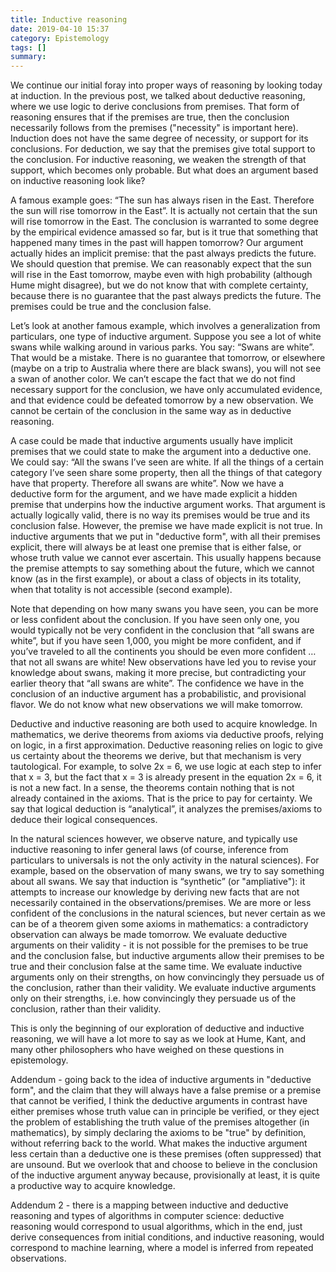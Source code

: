 ```yaml
---
title: Inductive reasoning
date: 2019-04-10 15:37
category: Epistemology
tags: []
summary: 
---
```

We continue our initial foray into proper ways of reasoning by looking today at induction. In the previous post, we talked about deductive reasoning, where we use logic to derive conclusions from premises. That form of reasoning ensures that if the premises are true, then the conclusion necessarily follows from the premises ("necessity" is important here). Induction does not have the same degree of necessity, or support for its conclusions. For deduction, we say that the premises give total support to the conclusion. For inductive reasoning, we weaken the strength of that support, which becomes only probable. But what does an argument based on inductive reasoning look like?

A famous example goes: “The sun has always risen in the East. Therefore the sun will rise tomorrow in the East”. It is actually not certain that the sun will rise tomorrow in the East. The conclusion is warranted to some degree by the empirical evidence amassed so far, but is it true that something that happened many times in the past will happen tomorrow? Our argument actually hides an implicit premise: that the past always predicts the future. We should question that premise. We can reasonably expect that the sun will rise in the East tomorrow, maybe even with high probability (although Hume might disagree), but we do not know that with complete certainty, because there is no guarantee that the past always predicts the future. The premises could be true and the conclusion false.

Let’s look at another famous example, which involves a generalization from particulars, one type of inductive argument. Suppose you see a lot of white swans while walking around in various parks. You say: “Swans are white”. That would be a mistake. There is no guarantee that tomorrow, or elsewhere (maybe on a trip to Australia where there are black swans), you will not see a swan of another color. We can’t escape the fact that we do not find necessary support for the conclusion, we have only accumulated evidence, and that evidence could be defeated tomorrow by a new observation. We cannot be certain of the conclusion in the same way as in deductive reasoning.

A case could be made that inductive arguments usually have implicit premises that we could state to make the argument into a deductive one. We could say: “All the swans I’ve seen are white. If all the things of a certain category I’ve seen share some property, then all the things of that category have that property. Therefore all swans are white”. Now we have a deductive form for the argument, and we have made explicit a hidden premise that underpins how the inductive argument works. That argument is actually logically valid, there is no way its premises would be true and its conclusion false. However, the premise we have made explicit is not true. In inductive arguments that we put in "deductive form", with all their premises explicit, there will always be at least one premise that is either false, or whose truth value we cannot ever ascertain. This usually happens because the premise attempts to say something about the future, which we cannot know (as in the first example), or about a class of objects in its totality, when that totality is not accessible (second example).

Note that depending on how many swans you have seen, you can be more or less confident about the conclusion. If you have seen only one, you would typically not be very confident in the conclusion that “all swans are white”, but if you have seen 1,000, you might be more confident, and if you’ve traveled to all the continents you should be even more confident … that not all swans are white! New observations have led you to revise your knowledge about swans, making it more precise, but contradicting your earlier theory that “all swans are white”. The confidence we have in the conclusion of an inductive argument has a probabilistic, and provisional flavor. We do not know what new observations we will make tomorrow.

Deductive and inductive reasoning are both used to acquire knowledge. In mathematics, we derive theorems from axioms via deductive proofs, relying on logic, in a first approximation. Deductive reasoning relies on logic to give us certainty about the theorems we derive, but that mechanism is very tautological. For example, to solve 2x = 6, we use logic at each step to infer that x = 3, but the fact that x = 3 is already present in the equation 2x = 6, it is not a new fact. In a sense, the theorems contain nothing that is not already contained in the axioms. That is the price to pay for certainty. We say that logical deduction is “analytical”, it analyzes the premises/axioms to deduce their logical consequences.

In the natural sciences however, we observe nature, and typically use inductive reasoning to infer general laws (of course, inference from particulars to universals is not the only activity in the natural sciences). For example, based on the observation of many swans, we try to say something about all swans. We say that induction is “synthetic” (or "ampliative"): it attempts to increase our knowledge by deriving new facts that are not necessarily contained in the observations/premises. We are more or less confident of the conclusions in the natural sciences, but never certain as we can be of a theorem given some axioms in mathematics: a contradictory observation can always be made tomorrow. We evaluate deductive arguments on their validity - it is not possible for the premises to be true and the conclusion false, but inductive arguments allow their premises to be true and their conclusion false at the same time. We evaluate inductive arguments only on their strengths, on how convincingly they persuade us of the conclusion, rather than their validity. We evaluate inductive arguments only on their strengths, i.e. how convincingly they persuade us of the conclusion, rather than their validity.

This is only the beginning of our exploration of deductive and inductive reasoning, we will have a lot more to say as we look at Hume, Kant, and many other philosophers who have weighed on these questions in epistemology.

Addendum - going back to the idea of inductive arguments in "deductive form", and the claim that they will always have a false premise or a premise that cannot be verified, I think the deductive arguments in contrast have either premises whose truth value can in principle be verified, or they eject the problem of establishing the truth value of the premises altogether (in mathematics), by simply declaring the axioms to be "true" by definition, without referring back to the world. What makes the inductive argument less certain than a deductive one is these premises (often suppressed) that are unsound. But we overlook that and choose to believe in the conclusion of the inductive argument anyway because, provisionally at least, it is quite a productive way to acquire knowledge.

Addendum 2 - there is a mapping between inductive and deductive reasoning and types of algorithms in computer science: deductive reasoning would correspond to usual algorithms, which in the end, just derive consequences from initial conditions, and inductive reasoning, would correspond to machine learning, where a model is inferred from repeated observations. 

